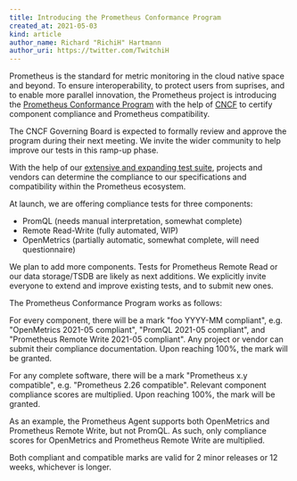 ```yaml
---
title: Introducing the Prometheus Conformance Program
created_at: 2021-05-03
kind: article
author_name: Richard "RichiH" Hartmann
author_uri: https://twitter.com/TwitchiH
---
```


Prometheus is the standard for metric monitoring in the cloud native space and beyond. To ensure interoperability, to protect users from suprises, and to enable more parallel innovation, the Prometheus project is introducing the [Prometheus Conformance Program](https://github.com/cncf/prometheus-conformance) with the help of [CNCF](https://www.cncf.io/) to certify component compliance and Prometheus compatibility.

The CNCF Governing Board is expected to formally review and approve the program during their next meeting. We invite the wider community to help improve our tests in this ramp-up phase.

With the help of our [extensive and expanding test suite](https://github.com/prometheus/compliance), projects and vendors can determine the compliance to our specifications and compatibility within the Prometheus ecosystem.

At launch, we are offering compliance tests for three components:
* PromQL (needs manual interpretation, somewhat complete)
* Remote Read-Write (fully automated, WIP)
* OpenMetrics (partially automatic, somewhat complete, will need questionnaire)

We plan to add more components. Tests for Prometheus Remote Read or our data storage/TSDB are likely as next additions. We explicitly invite everyone to extend and improve existing tests, and to submit new ones.

The Prometheus Conformance Program works as follows:

For every component, there will be a mark "foo YYYY-MM compliant", e.g. "OpenMetrics 2021-05 compliant", "PromQL 2021-05 compliant", and "Prometheus Remote Write 2021-05 compliant". Any project or vendor can submit their compliance documentation. Upon reaching 100%, the mark will be granted.

For any complete software, there will be a mark "Prometheus x.y compatible", e.g. "Prometheus 2.26 compatible". Relevant component compliance scores are multiplied. Upon reaching 100%, the mark will be granted.

As an example, the Prometheus Agent supports both OpenMetrics and Prometheus Remote Write, but not PromQL. As such, only compliance scores for OpenMetrics and Prometheus Remote Write are multiplied.

Both compliant and compatible marks are valid for 2 minor releases or 12 weeks, whichever is longer.
